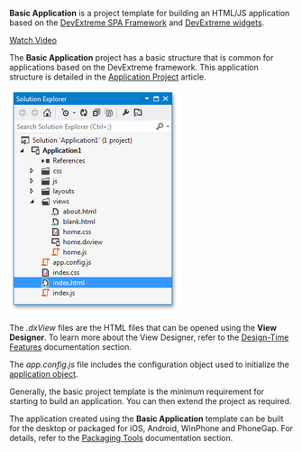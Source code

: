 **Basic Application** is a project template for building an HTML/JS application based on the [DevExtreme SPA Framework](/Documentation/Guide/Common/Introduction_to_DevExtreme/#Mobile_Development/Overview/SPA_Framework) and [DevExtreme widgets](/Documentation/Guide/Common/Introduction_to_DevExtreme/#Mobile_Development/Overview/UI_Widgets_Library). 

<a href="https://www.youtube.com/watch?v=hHzLSbJJSeA&feature=youtu.be" class="button orange small fix-width-155" style="margin-right: 20px;" target="_blank">Watch Video</a>

The **Basic Application** project has a basic structure that is common for applications based on the DevExtreme framework. This application structure is detailed in the [Application Project](/concepts/40%20SPA%20Framework/01%20Application%20Project '/Documentation/Guide/SPA_Framework/Application_Project/') article.

![DevExtreme_BasicProject](/images/DevExtreme/TutorialSolution.png)

The *.dxView* files are the HTML files that can be opened using the **View Designer**. To learn more about the View Designer, refer to the [Design-Time Features](/concepts/50%20VS%20Integration/1%20Design-Time%20Features '/Documentation/Guide/VS_Integration/Design-Time_Features/') documentation section.

The *app.config.js* file includes the configuration object used to initialize the [application object](/concepts/40%20SPA%20Framework/01%20Application%20Project/3%20Application%20Object.md '/Documentation/Guide/SPA_Framework/Application_Project/#Application_Object'). 

Generally, the basic project template is the minimum requirement for starting to build an application. You can then extend the project as required.

The application created using the **Basic Application** template can be built for the desktop or packaged for iOS, Android, WinPhone and PhoneGap. For details, refer to the [Packaging Tools](/concepts/50%20VS%20Integration/3%20Packaging%20Tools '/Documentation/Guide/VS_Integration/Packaging_Tools/') documentation section.